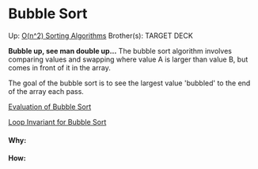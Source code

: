 # Bubble Sort

Up: [O(n^2) Sorting Algorithms](o(n^2)_sorting_algorithms)
Brother(s):
TARGET DECK

**Bubble up, see man double up...** The bubble sort algorithm involves comparing values and swapping where value A is larger than value B, but comes in front of it in the array.

The goal of the bubble sort is to see the largest value 'bubbled' to the end of the array each pass.

[Evaluation of Bubble Sort](evaluation_of_bubble_sort)

[Loop Invariant for Bubble Sort](loop_invariant_for_bubble_sort)


































#### Why:
#### How:









